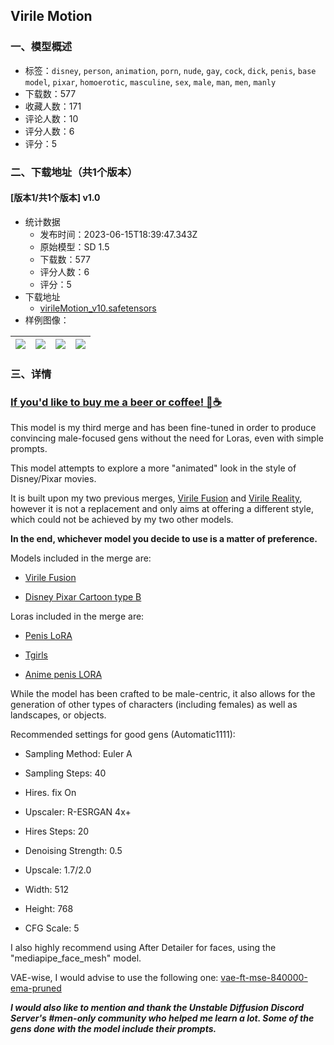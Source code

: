 ## Virile Motion
### 一、模型概述

- 标签：`disney`, `person`, `animation`, `porn`, `nude`, `gay`, `cock`, `dick`, `penis`, `base model`, `pixar`, `homoerotic`, `masculine`, `sex`, `male`, `man`, `men`, `manly`
- 下载数：577
- 收藏人数：171
- 评论人数：10
- 评分人数：6
- 评分：5

### 二、下载地址（共1个版本）

#### [版本1/共1个版本] v1.0

- 统计数据
  - 发布时间：2023-06-15T18:39:47.343Z
  - 原始模型：SD 1.5
  - 下载数：577
  - 评分人数：6
  - 评分：5
- 下载地址
  - [virileMotion_v10.safetensors](https://civitai.com/api/download/models/96763)
- 样例图像：

| <img src="https://image.civitai.com/xG1nkqKTMzGDvpLrqFT7WA/01b64b5a-feb4-429d-8049-5d6da628ad53/width=450/1157615.jpeg" /> | <img src="https://image.civitai.com/xG1nkqKTMzGDvpLrqFT7WA/b946d7a9-df1c-48e2-a281-c624a2f6f74a/width=450/1157664.jpeg" /> | <img src="https://image.civitai.com/xG1nkqKTMzGDvpLrqFT7WA/c14c4d32-17bf-4c56-b9d7-d1b4cf1b7567/width=450/1157619.jpeg" /> | <img src="https://image.civitai.com/xG1nkqKTMzGDvpLrqFT7WA/123bcf00-556c-4cd1-8292-8135591107e5/width=450/1157634.jpeg" /> |
| ---- | ---- | ---- | ---- |


### 三、详情
<h3 id="heading-6"><a target="_blank" rel="ugc" href="https://ko-fi.com/scratchproof"><strong>If you'd like to buy me a beer or coffee! 🍺☕</strong></a></h3><p></p><p>This model is my third merge and has been fine-tuned in order to produce convincing male-focused gens without the need for Loras, even with simple prompts.</p><p></p><p>This model attempts to explore a more "animated" look in the style of Disney/Pixar movies.</p><p></p><p>It is built upon my two previous merges, <a target="_blank" rel="ugc" href="https://civitai.com/models/77043/virile-fusion">Virile Fusion</a> and <a target="_blank" rel="ugc" href="https://civitai.com/models/82790?modelVersionId=87953">Virile Reality</a>, however it is not a replacement and only aims at offering a different style, which could not be achieved by my two other models.</p><p></p><p><strong>In the end, whichever model you decide to use is a matter of preference.</strong></p><p></p><p>Models included in the merge are:</p><ul><li><p><a target="_blank" rel="ugc" href="https://civitai.com/models/77043/virile-fusion">Virile Fusion</a></p></li><li><p><a target="_blank" rel="ugc" href="https://civitai.com/models/75650/disney-pixar-cartoon-type-b">Disney Pixar Cartoon type B</a></p></li></ul><p></p><p>Loras included in the merge are:</p><ul><li><p><a target="_blank" rel="ugc" href="https://civitai.com/models/24733/penis-lora">Penis LoRA</a></p></li><li><p><a target="_blank" rel="ugc" href="https://civitai.com/models/8328?modelVersionId=36234">Tgirls</a></p></li><li><p><a target="_blank" rel="ugc" href="https://civitai.com/models/11019?modelVersionId=90675">Anime penis LORA</a></p></li></ul><p></p><p>While the model has been crafted to be male-centric, it also allows for the generation of other types of characters (including females) as well as landscapes, or objects.</p><p></p><p>Recommended settings for good gens (Automatic1111):</p><ul><li><p>Sampling Method: Euler A</p></li><li><p>Sampling Steps: 40</p></li><li><p>Hires. fix On</p></li><li><p>Upscaler: R-ESRGAN 4x+</p></li><li><p>Hires Steps: 20</p></li><li><p>Denoising Strength: 0.5</p></li><li><p>Upscale: 1.7/2.0</p></li><li><p>Width: 512</p></li><li><p>Height: 768</p></li><li><p>CFG Scale: 5</p></li></ul><p></p><p>I also highly recommend using After Detailer for faces, using the "mediapipe_face_mesh" model.</p><p></p><p>VAE-wise, I would advise to use the following one: <a target="_blank" rel="ugc" href="https://huggingface.co/stabilityai/sd-vae-ft-mse-original/blob/main/vae-ft-mse-840000-ema-pruned.ckpt">vae-ft-mse-840000-ema-pruned</a></p><p></p><p><strong><em>I would also like to mention and thank the Unstable Diffusion Discord Server's #men-only community who helped me learn a lot. Some of the gens done with the model include their prompts.</em></strong></p>